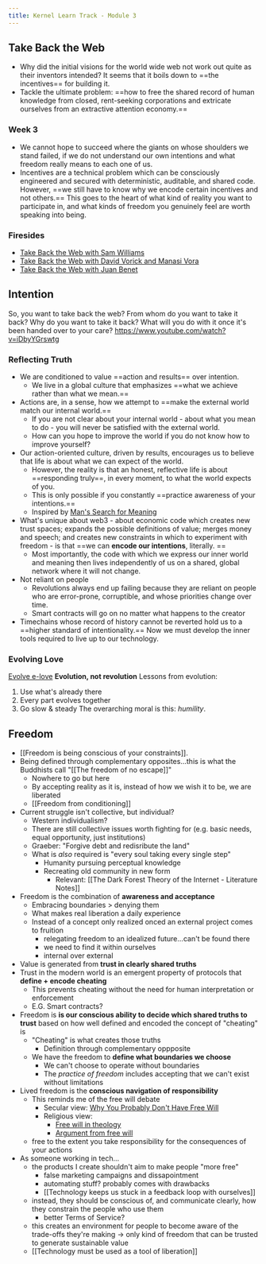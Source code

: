 ```yaml
---
title: Kernel Learn Track - Module 3
---
```

## Take Back the Web
+ Why did the initial visions for the world wide web not work out quite as their inventors intended? It seems that it boils down to ==the incentives== for building it.
+ Tackle the ultimate problem:  ==how to free the shared record of human knowledge from closed, rent-seeking corporations and extricate ourselves from an extractive attention economy.==
### Week 3
+ We cannot hope to succeed where the giants on whose shoulders we stand failed, if we do not understand our own intentions and what freedom really means to each one of us.
+ Incentives are a technical problem which can be consciously engineered and secured with deterministic, auditable, and shared code. However, ==we still have to know why we encode certain incentives and not others.== This goes to the heart of what kind of reality you want to participate in, and what kinds of freedom you genuinely feel are worth speaking into being.
### Firesides
+ [Take Back the Web with Sam Williams](https://www.youtube.com/watch?v=8ZDEc7uFi64)
+ [Take Back the Web with David Vorick and Manasi Vora](https://www.youtube.com/watch?v=zNx7_qYdsrE)
+ [Take Back the Web with Juan Benet](https://www.youtube.com/watch?v=WjQ87t2s2y8)
## Intention
So, you want to take back the web? From whom do you want to take it back? Why do you want to take it back? What will you do with it once it's been handed over to your care?
https://www.youtube.com/watch?v=iDbyYGrswtg
### Reflecting Truth
+ We are conditioned to value ==action and results== over intention. 
	+ We live in a global culture that emphasizes ==what we achieve rather than what we mean.==
+ Actions are, in a sense, how we attempt to ==make the external world match our internal world.==
	+ If you are not clear about your internal world - about what you mean to do - you will never be satisfied with the external world.
	+ How can you hope to improve the world if you do not know how to improve yourself?
+ Our action-oriented culture, driven by results, encourages us to believe that life is about what we can expect of the world. 
	+ However, the reality is that an honest, reflective life is about ==responding truly==, in every moment, to what the world expects of you. 
	+ This is only possible if you constantly ==practice awareness of your intentions.==
	+ Inspired by [Man's Search for Meaning](https://www.brainpickings.org/2020/05/17/yes-to-life-in-spite-of-everything-viktor-frankl/)
+ What's unique about web3 - about economic code which creates new trust spaces; expands the possible definitions of value; merges money and speech; and creates new constraints in which to experiment with freedom - is that ==we can **encode our intentions**, literally. ==
	+ Most importantly, the code with which we express our inner world and meaning then lives independently of us on a shared, global network where it will not change.
+ Not reliant on people
	+ Revolutions always end up failing because they are reliant on people who are error-prone, corruptible, and whose priorities change over time.
	+ Smart contracts will go on no matter what happens to the creator
+ Timechains whose record of history cannot be reverted hold us to a ==higher standard of intentionality.== Now we must develop the inner tools required to live up to our technology.
### Evolving Love
[Evolve e-love](https://blog.ncase.me/evolution-not-revolution/)
**Evolution, not revolution**
Lessons from evolution:
1. Use what's already there
2. Every part evolves together
3. Go slow & steady
The overarching moral is this: *humility*.

## Freedom
+ [[Freedom is being conscious of your constraints]].
+ Being defined through complementary opposites...this is what the Buddhists call "[[The freedom of no escape]]"
	+ Nowhere to go but here
	+ By accepting reality as it is, instead of how we wish it to be, we are liberated
	+ [[Freedom from conditioning]]
+ Current struggle isn't collective, but individual?
	+ Western individualism?
	+ There are still collective issues worth fighting for (e.g. basic needs, equal opportunity, just institutions)
	+ Graeber: "Forgive debt and redisribute the land"
	+ What is *also* required is "every soul taking every single step"
		+ Humanity pursuing perceptual knowledge 
		+ Recreating old community in new form
			+ Relevant: [[The Dark Forest Theory of the Internet - Literature Notes]]
+ Freedom is the combination of **awareness and acceptance**
	+ Embracing boundaries > denying them
	+ What makes real liberation a daily experience
	+ Instead of a concept only realized onced an external project comes to fruition
		+ relegating freedom to an idealized future...can't be found there
		+ we need to find it within ourselves 
		+ internal over external
+ Value is generated from **trust in clearly shared truths**
+ Trust in the modern world is an emergent property of protocols that **define + encode cheating**
	+ This prevents cheating without the need for human interpretation or enforcement
	+ E.G. Smart contracts? 
+ Freedom is **is our conscious ability to decide which shared truths to trust** based on how well defined and encoded the concept of "cheating" is
	+ "Cheating" is what creates those truths
		+ Definition through complementary oppposite
	+ We have the freedom to **define what boundaries we choose**
		+ We can't choose to operate without boundaries
		+ The *practice of freedom* includes accepting that we can't exist without limitations
+ Lived freedom is the **conscious navigation of responsibility**
	+ This reminds me of the free will debate
		+ Secular view: [Why You Probably Don't Have Free Will](https://philosophybreak.com/articles/free-will-illusion-sam-harris/)
		+ Religious view:
			+ [Free will in theology](https://en.wikipedia.org/wiki/Free_will_in_theology#:~:text=man%20is%20endowed%20with%20freedom,human%20freedom%20and%20divine%20grace%22.&text=God%20has%20freely%20chosen%20to,the%20work%20of%20his%20grace.)
			+ [Argument from free will](https://en.wikipedia.org/wiki/Argument_from_free_will)
	+ free to the extent you take responsibility for the consequences of your actions
+ As someone working in tech...
	+ the products I create shouldn't aim to make people "more free"
		+ false marketing campaigns and dissapointment
		+ automating stuff? probably comes with drawbacks
		+ [[Technology keeps us stuck in a feedback loop with ourselves]]
	+ instead, they should be conscious of, and communicate clearly, how they constrain the people who use them
		+ better Terms of Service? 
	+ this creates an environment for people to become aware of the trade-offs they're making -> only kind of freedom that can be trusted to generate sustainable value
	+ [[Technology must be used as a tool of liberation]]